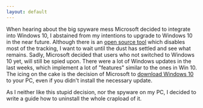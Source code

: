 ```yaml
---
layout: default
---
```

When hearing about the big spyware mess Microsoft decided to integrate into Windows 10, I abstained from my intentions to upgrade to Windows 10 in the near future. Although there is an [open source tool](https://github.com/10se1ucgo/DisableWinTracking) which disables most of the tracking, I want to wait until the dust has settled and see what remains.
Sadly, Microsoft decided that users who not switched to Windows 10 yet, will still be spied upon. There were a lot of Windows updates in the last weeks, which implement a lot of "features" similar to the ones in Win 10. The icing on the cake is the decision of Microsoft to [download Windows 10](http://www.theinquirer.net/inquirer/news/2425381/microsoft-is-downloading-windows-10-to-your-machine-just-in-case) to your PC, even if you didn't install the necessary update.

As I neither like this stupid decision, nor the spyware on my PC, I decided to write a guide how to uninstall the whole crapload of it.

